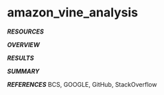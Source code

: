 # amazon_vine_analysis

***RESOURCES***

***OVERVIEW***

***RESULTS***

***SUMMARY***

***REFERENCES*** BCS, GOOGLE, GitHub, StackOverflow
